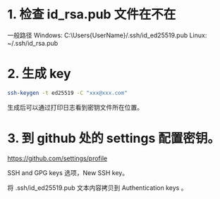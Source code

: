 # 1. 检查 id_rsa.pub 文件在不在

一般路径
Windows: C:\Users\{UserName}/.ssh/id_ed25519.pub
Linux: ~/.ssh/id_rsa.pub

# 2. 生成 key

```bash
ssh-keygen -t ed25519 -C "xxx@xxx.com"
```

生成后可以通过打印日志看到密钥文件所在位置。

# 3. 到 github 处的 settings 配置密钥。

https://github.com/settings/profile

SSH and GPG keys 选项，New SSH key。

将 .ssh/id_ed25519.pub 文本内容拷贝到 Authentication keys 。

